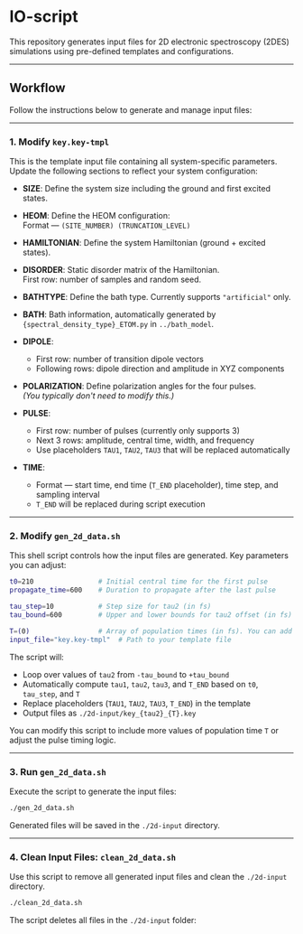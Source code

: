 # IO-script

This repository generates input files for 2D electronic spectroscopy (2DES) simulations using pre-defined templates and configurations.

---

## Workflow

Follow the instructions below to generate and manage input files:

---

### 1. Modify `key.key-tmpl`

This is the template input file containing all system-specific parameters. Update the following sections to reflect your system configuration:

- **SIZE**: Define the system size including the ground and first excited states.

- **HEOM**: Define the HEOM configuration:  
  Format — `(SITE_NUMBER) (TRUNCATION_LEVEL)`

- **HAMILTONIAN**: Define the system Hamiltonian (ground + excited states).

- **DISORDER**: Static disorder matrix of the Hamiltonian.  
  First row: number of samples and random seed.

- **BATHTYPE**: Define the bath type. Currently supports `"artificial"` only.

- **BATH**: Bath information, automatically generated by `{spectral_density_type}_ETOM.py` in `../bath_model`.

- **DIPOLE**:  
  - First row: number of transition dipole vectors  
  - Following rows: dipole direction and amplitude in XYZ components

- **POLARIZATION**: Define polarization angles for the four pulses.  
  *(You typically don't need to modify this.)*

- **PULSE**:  
  - First row: number of pulses (currently only supports 3)  
  - Next 3 rows: amplitude, central time, width, and frequency  
  - Use placeholders `TAU1`, `TAU2`, `TAU3` that will be replaced automatically

- **TIME**:  
  - Format — start time, end time (`T_END` placeholder), time step, and sampling interval  
  - `T_END` will be replaced during script execution

---

### 2. Modify `gen_2d_data.sh`

This shell script controls how the input files are generated. Key parameters you can adjust:

```bash
t0=210                # Initial central time for the first pulse
propagate_time=600    # Duration to propagate after the last pulse

tau_step=10           # Step size for tau2 (in fs)
tau_bound=600         # Upper and lower bounds for tau2 offset (in fs)

T=(0)                 # Array of population times (in fs). You can add more values.
input_file="key.key-tmpl"  # Path to your template file
```

The script will:

- Loop over values of `tau2` from `-tau_bound` to `+tau_bound`
- Automatically compute `tau1`, `tau2`, `tau3`, and `T_END` based on `t0`, `tau_step`, and `T`
- Replace placeholders (`TAU1`, `TAU2`, `TAU3`, `T_END`) in the template
- Output files as `./2d-input/key_{tau2}_{T}.key`

You can modify this script to include more values of population time `T` or adjust the pulse timing logic.

---

### 3. Run `gen_2d_data.sh`

Execute the script to generate the input files:

```bash
./gen_2d_data.sh
```

Generated files will be saved in the `./2d-input` directory.

---

### 4. Clean Input Files: `clean_2d_data.sh`

Use this script to remove all generated input files and clean the `./2d-input` directory.

```bash
./clean_2d_data.sh
```

The script deletes all files in the `./2d-input` folder:
